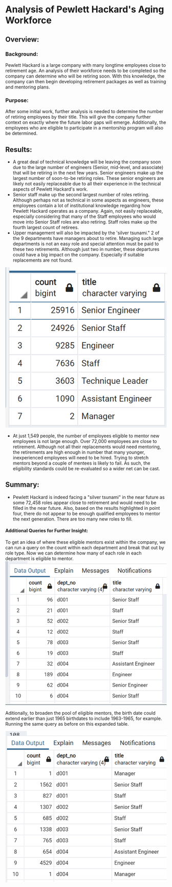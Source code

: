 # Analysis of Pewlett Hackard's Aging Workforce

## Overview:
### Background:
Pewlett Hackard is a large company with many longtime employees close to retirement age. An analysis of their workforce needs to be completed so the company can determine who will be retiring soon. With this knowledge, the company can then begin developing retirement packages as well as training and mentoring plans.

### Purpose:
After some initial work, further analysis is needed to determine the number of retiring employees by their title. This will give the company further context on exactly where the future labor gaps will emerge. Additionally, the employees who are eligible to participate in a mentorship program will also be determined.

## Results:
- A great deal of technical knowledge will be leaving the company soon due to the large number of engineers (Senior, mid-level, and associate) that will be retiring in the next few years.
	Senior engineers make up the largest number of soon-to-be retiring roles. These senior engineers are likely not easily replaceable due to all their experience in the technical aspects of Pewlett Hackard's work.
- Senior staff make up the second largest number of roles retiring. Although perhaps not as technical in some aspects as engineers, these employees contain a lot of institutional knowledge regarding how Pewlett Hackard operates as a company.
	Again, not easily replaceable, especially considering that many of the Staff employees who would move into Senior Staff roles are also retiring. Staff roles make up the fourth largest count of retirees.
- Upper management will also be impacted by the 'silver tsunami." 2 of the 9 departments have managers about to retire. Managing such large departments is not an easy role and special attention must be paid to these two retirements. Although just two in number, these departures could have a big impact on the company. Especially if suitable replacements are not found.

![retiring_titles](https://github.com/bfox87/Pewlett-Hackard-Analysis/blob/main/Data/Challenge_Screenshots/retiring_titles.PNG)


- At just 1,549 people, the number of employees eligible to mentor new employees is not large enough. Over 72,000 employees are close to retirement. Although not all their replacements would need mentoring, the retirements are high enough in number that many younger, inexperienced employees will need to be hired. Trying to stretch mentors beyond a couple of mentees is likely to fail. As such, the eligibility standards could be re-evaluated so a wider net can be cast.  

## Summary:
- Pewlett Hackard is indeed facing a "silver tsunami" in the near future as some 72,458 roles appear close to retirement and would need to be filled in the near future. Also, based on the results highlighted in point four, there do not appear to be enough qualified employees to mentor the next generation. There are too many new roles to fill.

#### Additional Queries for Further Insight:
To get an idea of where these eligible mentors exist within the company, we can run a query on the count within each department and break that out by role type. Now we can determine how many of each role in each department is eligible to mentor.
![mentorship_eligibility_by_dept](https://github.com/bfox87/Pewlett-Hackard-Analysis/blob/main/Data/Challenge_Screenshots/mentorship_eligibility_by_dept.PNG)

Aditionally, to broaden the pool of eligible mentors, the birth date could extend earlier than just 1965 birthdates to include 1963-1965, for example. Running the same query as before on this expanded table.

![mentorship_eligibility_expanded](https://github.com/bfox87/Pewlett-Hackard-Analysis/blob/main/Data/Challenge_Screenshots/mentorship_eligibility_expanded.PNG)

